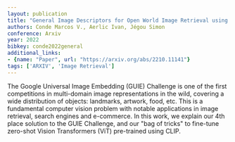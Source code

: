 ```yaml
---
layout: publication
title: "General Image Descriptors for Open World Image Retrieval using ViT CLIP"
authors: Conde Marcos V., Aerlic Ivan, Jégou Simon
conference: Arxiv
year: 2022
bibkey: conde2022general
additional_links:
- {name: "Paper", url: "https://arxiv.org/abs/2210.11141"}
tags: ['ARXIV', 'Image Retrieval']
---
```

The Google Universal Image Embedding (GUIE) Challenge is one of the first competitions in multi-domain image representations in the wild, covering a wide distribution of objects: landmarks, artwork, food, etc. This is a fundamental computer vision problem with notable applications in image retrieval, search engines and e-commerce. In this work, we explain our 4th place solution to the GUIE Challenge, and our "bag of tricks" to fine-tune zero-shot Vision Transformers (ViT) pre-trained using CLIP.